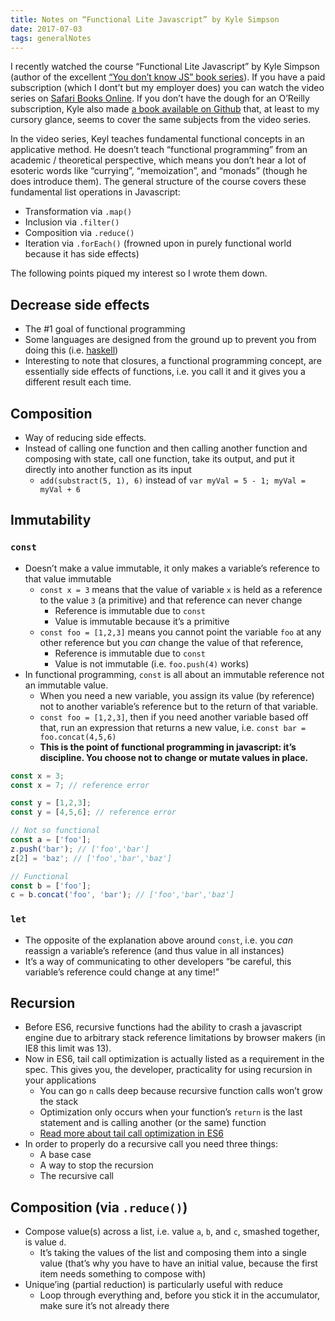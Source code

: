 ```yaml
---
title: Notes on “Functional Lite Javascript” by Kyle Simpson
date: 2017-07-03
tags: generalNotes
---
```


I recently watched the course “Functional Lite Javascript” by Kyle Simpson (author of the excellent [“You don’t know JS” book series](https://github.com/getify/You-Dont-Know-JS)). If you have a paid subscription (which I dont’t but my employer does) you can watch the video series on [Safari Books Online](https://www.safaribooksonline.com/library/view/functional-lite-javascript/9781491967508/). If you don’t have the dough for an O’Reilly subscription, Kyle also made [a book available on Github](https://github.com/getify/Functional-Light-JS) that, at least to my cursory glance, seems to cover the same subjects from the video series.

In the video series, Keyl teaches fundamental functional concepts in an applicative method. He doesn’t teach “functional programming” from an academic / theoretical perspective, which means you don’t hear a lot of esoteric words like “currying”, “memoization”, and “monads” (though he does introduce them). The general structure of the course covers these fundamental list operations in Javascript:

- Transformation via `.map()`
- Inclusion via `.filter()`
- Composition via `.reduce()`
- Iteration via `.forEach()` (frowned upon in purely functional world because it has side effects)

The following points piqued my interest so I wrote them down.

## Decrease side effects

- The #1 goal of functional programming
- Some languages are designed from the ground up to prevent you from doing this (i.e. [haskell](https://www.haskell.org/))
- Interesting to note that closures, a functional programming concept, are essentially side effects of functions, i.e. you call it and it gives you a different result each time.
	
## Composition

- Way of reducing side effects.
- Instead of calling one function and then calling another function and composing with state, call one function, take its output, and put it directly into another function as its input
	- `add(substract(5, 1), 6)` instead of `var myVal = 5 - 1; myVal = myVal + 6`

## Immutability

### `const` 

- Doesn’t make a value immutable, it only makes a variable’s reference to that value immutable
  - `const x = 3` means that the value of variable `x` is held as a reference to the value `3` (a primitive) and that reference can never change
    - Reference is immutable due to `const`
    - Value is immutable because it’s a primitive
  - `const foo = [1,2,3]` means you cannot point the variable `foo` at any other reference but you *can* change the value of that reference, 
    - Reference is immutable due to `const`
    - Value is not immutable (i.e. `foo.push(4)` works)
- In functional programming, `const` is all about an immutable reference not an immutable value.
  - When you need a new variable, you assign its value (by reference) not to another variable’s reference but to the return of that variable.
  - `const foo = [1,2,3]`, then if you need another variable based off that, run an expression that returns a new value, i.e. `const bar = foo.concat(4,5,6)`
  - **This is the point of functional programming in javascript: it’s discipline. You choose not to change or mutate values in place.**

```js
const x = 3;
const x = 7; // reference error

const y = [1,2,3];
const y = [4,5,6]; // reference error

// Not so functional
const a = ['foo'];
z.push('bar'); // ['foo','bar']
z[2] = 'baz'; // ['foo','bar','baz']

// Functional
const b = ['foo'];
c = b.concat('foo', 'bar'); // ['foo','bar','baz']
```

### `let`

- The opposite of the explanation above around `const`, i.e. you *can* reassign a variable’s reference (and thus value in all instances)
- It’s a way of communicating to other developers “be careful, this variable’s reference could change at any time!”

## Recursion

- Before ES6, recursive functions had the ability to crash a javascript engine due to arbitrary stack reference limitations by browser makers (in IE8 this limit was 13).
- Now in ES6, tail call optimization is actually listed as a requirement in the spec. This gives you, the developer, practicality for using recursion in your applications
	- You can go `n` calls deep because recursive function calls won’t grow the stack
	- Optimization only occurs when your function’s `return` is the last statement and is calling another (or the same) function
	- [Read more about tail call optimization in ES6](http://2ality.com/2015/06/tail-call-optimization.html)
- In order to properly do a recursive call you need three things: 
	- A base case
	- A way to stop the recursion 
	- The recursive call

## Composition (via `.reduce()`)

- Compose value(s) across a list, i.e. value `a`, `b`, and `c`, smashed together, is value `d`. 
	- It’s taking the values of the list and composing them into a single value (that’s why you have to have an initial value, because the first item needs something to compose with)
- Unique’ing (partial reduction) is particularly useful with reduce
	- Loop through everything and, before you stick it in the accumulator, make sure it’s not already there